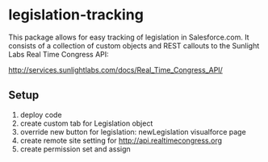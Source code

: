 legislation-tracking
====================

This package allows for easy tracking of legislation in Salesforce.com. It consists of a collection of custom objects
and REST callouts to the Sunlight Labs Real Time Congress API:

http://services.sunlightlabs.com/docs/Real_Time_Congress_API/


Setup
-----

1. deploy code
2. create custom tab for Legislation object
2. override new button for legislation: newLegislation visualforce page
3. create remote site setting for http://api.realtimecongress.org
4. create permission set and assign